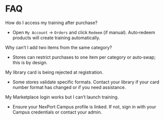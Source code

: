 # FAQ

How do I access my training after purchase?
- Open `My Account` → `Orders` and click `Redeem` (if manual). Auto‑redeem products will create training automatically.

Why can’t I add two items from the same category?
- Stores can restrict purchases to one item per category or auto‑swap; this is by design.

My library card is being rejected at registration.
- Some stores validate specific formats. Contact your library if your card number format has changed or if you need assistance.

My Marketplace login works but I can’t launch training.
- Ensure your NexPort Campus profile is linked. If not, sign in with your Campus credentials or contact your admin.

